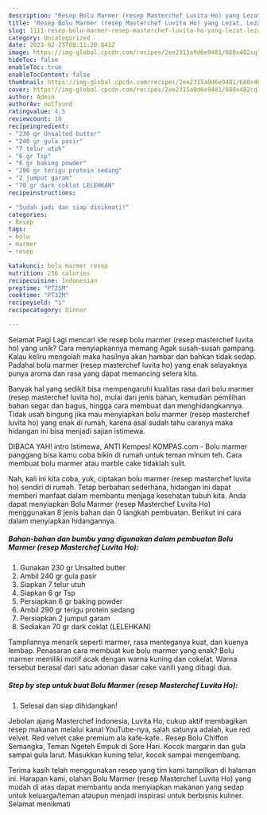 ```yaml
---
description: "Resep Bolu Marmer (resep Masterchef Luvita Ho) yang Lezat, Lezat"
title: "Resep Bolu Marmer (resep Masterchef Luvita Ho) yang Lezat, Lezat"
slug: 1111-resep-bolu-marmer-resep-masterchef-luvita-ho-yang-lezat-lezat
category: Uncategorized
date: 2023-02-25T08:11:20.841Z
image: https://img-global.cpcdn.com/recipes/2ee2315a9d6e9481/680x482cq70/bolu-marmer-resep-masterchef-luvita-ho-foto-resep-utama.jpg
hideToc: false
enableToc: true
enableTocContent: false
thumbnail: https://img-global.cpcdn.com/recipes/2ee2315a9d6e9481/680x482cq70/bolu-marmer-resep-masterchef-luvita-ho-foto-resep-utama.jpg
cover: https://img-global.cpcdn.com/recipes/2ee2315a9d6e9481/680x482cq70/bolu-marmer-resep-masterchef-luvita-ho-foto-resep-utama.jpg
author: Admin
authorAv: notfound
ratingvalue: 4.5
reviewcount: 10
recipeingredient:
- "230 gr Unsalted butter"
- "240 gr gula pasir"
- "7 telur utuh"
- "6 gr Tsp"
- "6 gr baking powder"
- "290 gr terigu protein sedang"
- "2 jumput garam"
- "70 gr dark coklat LELEHKAN"
recipeinstructions:

- "Sudah jadi dan siap dinikmati!"
categories:
- Resep
tags:
- bolu
- marmer
- resep

katakunci: bolu marmer resep 
nutrition: 256 calories
recipecuisine: Indonesian
preptime: "PT25M"
cooktime: "PT32M"
recipeyield: "1"
recipecategory: Dinner

---
```



Selamat Pagi Lagi mencari ide resep bolu marmer (resep masterchef luvita ho) yang unik? Cara menyiapkannya memang Agak susah-susah gampang. Kalau keliru mengolah maka hasilnya akan hambar dan bahkan tidak sedap. Padahal bolu marmer (resep masterchef luvita ho) yang enak selayaknya punya aroma dan rasa yang dapat memancing selera kita.


Banyak hal yang sedikit bisa mempengaruhi kualitas rasa dari bolu marmer (resep masterchef luvita ho), mulai dari jenis bahan, kemudian pemilihan bahan segar dan bagus, hingga cara membuat dan menghidangkannya. Tidak usah bingung jika mau menyiapkan bolu marmer (resep masterchef luvita ho) yang enak di rumah, karena asal sudah tahu caranya maka hidangan ini bisa menjadi sajian istimewa.

DIBACA YAH! intro Istimewa, ANTI Kempes! KOMPAS.com - Bolu marmer panggang bisa kamu coba bikin di rumah untuk teman minum teh. Cara membuat bolu marmer atau marble cake tidaklah sulit.


Nah, kali ini kita coba, yuk, ciptakan bolu marmer (resep masterchef luvita ho) sendiri di rumah. Tetap berbahan sederhana, hidangan ini dapat memberi manfaat dalam membantu menjaga kesehatan tubuh kita. Anda dapat menyiapkan Bolu Marmer (resep Masterchef Luvita Ho) menggunakan 8 jenis bahan dan 0 langkah pembuatan. Berikut ini cara dalam menyiapkan hidangannya.

<!--inarticleads1-->

##### Bahan-bahan dan bumbu yang digunakan dalam pembuatan Bolu Marmer (resep Masterchef Luvita Ho):

1. Gunakan 230 gr Unsalted butter
1. Ambil 240 gr gula pasir
1. Siapkan 7 telur utuh
1. Siapkan 6 gr Tsp
1. Persiapkan 6 gr baking powder
1. Ambil 290 gr terigu protein sedang
1. Persiapkan 2 jumput garam
1. Sediakan 70 gr dark coklat (LELEHKAN)


Tampilannya menarik seperti marmer, rasa menteganya kuat, dan kuenya lembap. Penasaran cara membuat kue bolu marmer yang enak? Bolu marmer memiliki motif acak dengan warna kuning dan cokelat. Warna tersebut berasal dari satu adonan dasar cake vanili yang dibagi dua. 

<!--inarticleads2-->

##### Step by step untuk buat Bolu Marmer (resep Masterchef Luvita Ho):


1. Selesai dan siap dihidangkan!

Jebolan ajang Masterchef Indonesia, Luvita Ho, cukup aktif membagikan resep makanan melalui kanal YouTube-nya, salah satunya adalah, kue red velvet. Red velvet cake premium ala kafe-kafe.. Resep Bolu Chiffon Semangka, Teman Ngeteh Empuk di Sore Hari. Kocok margarin dan gula sampai gula larut. Masukkan kuning telur, kocok sampai mengembang. 

Terima kasih telah menggunakan resep yang tim kami tampilkan di halaman ini. Harapan kami, olahan Bolu Marmer (resep Masterchef Luvita Ho) yang mudah di atas dapat membantu anda menyiapkan makanan yang sedap untuk keluarga/teman ataupun menjadi inspirasi untuk berbisnis kuliner. Selamat menikmati
